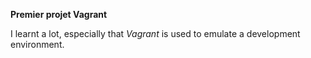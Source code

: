 **Premier projet Vagrant**

I learnt a lot, especially that _Vagrant_ is used to emulate a development environment.
